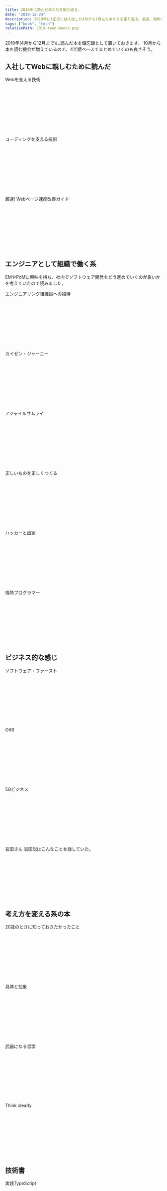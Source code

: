 ```yaml
---
title: 2019年に読んだ本たちを振り返る。
date: "2019-12-24"
description: 2019年に(正式には入社した4月から)読んだ本たちを振り返る。最近、給料の10分の1が書籍購入費用になってる人の積読リストも含めて。7記事目で縦長になってきたのでページネーションも検討かな。
tags: ["book", "tech"]
relativePath: 2019-read-books.png
---
```


2019年(4月から12月まで)に読んだ本を備忘録として置いておきます。
10月から本を読む機会が増えているので、4半期ペースでまとめていくのも良さそう。

## 入社してWebに親しむために読んだ

Webを支える技術

<div style="margin-bottom: 18px;"><div class="iframely-responsive" style="height: 140px; padding-bottom: 0;"><a href="https://amzn.to/39cFpRK" data-iframely-url="//cdn.iframe.ly/api/iframe?url=https%3A%2F%2Famzn.to%2F39cFpRK&amp;key=abafb5735fb0f92785d3ce5512b6fa13&amp;iframe=card-small"></a></div></div>

コーディングを支える技術

<div style="margin-bottom: 18px;"><div class="iframely-responsive" style="height: 140px; padding-bottom: 0;"><a href="https://amzn.to/2sVmqKZ" data-iframely-url="//cdn.iframe.ly/api/iframe?url=https%3A%2F%2Famzn.to%2F2sVmqKZ&amp;key=abafb5735fb0f92785d3ce5512b6fa13&amp;iframe=card-small"></a></div></div>


超速! Webページ速度改善ガイド

<div style="margin-bottom: 18px;"><div class="iframely-responsive" style="height: 140px; padding-bottom: 0;"><a href="https://amzn.to/2ES4bZw" data-iframely-url="//cdn.iframe.ly/api/iframe?url=https%3A%2F%2Famzn.to%2F2ES4bZw&amp;key=abafb5735fb0f92785d3ce5512b6fa13&amp;iframe=card-small"></a></div></div>

## エンジニアとして組織で働く系

EMやPdMに興味を持ち、社内でソフトウェア開発をどう進めていくのが良いかを考えていたので読みました。

エンジニアリング組織論への招待

<div style="margin-bottom: 18px;"><div class="iframely-responsive" style="height: 140px; padding-bottom: 0;"><a href="https://amzn.to/370BqG6" data-iframely-url="//cdn.iframe.ly/api/iframe?url=https%3A%2F%2Famzn.to%2F370BqG6&amp;key=abafb5735fb0f92785d3ce5512b6fa13&amp;iframe=card-small"></a></div></div>

カイゼン・ジャーニー

<div style="margin-bottom: 18px;"><div class="iframely-responsive" style="height: 140px; padding-bottom: 0;"><a href="https://amzn.to/2ojXAm7" data-iframely-url="//cdn.iframe.ly/api/iframe?url=https%3A%2F%2Famzn.to%2F2ojXAm7&amp;key=abafb5735fb0f92785d3ce5512b6fa13&amp;iframe=card-small&omit_script=1"></a></div></div>

アジャイルサムライ

<div style="margin-bottom: 18px;"><div class="iframely-responsive" style="height: 140px; padding-bottom: 0;"><a href="https://amzn.to/377f4Tk" data-iframely-url="//cdn.iframe.ly/api/iframe?url=https%3A%2F%2Famzn.to%2F377f4Tk&amp;key=abafb5735fb0f92785d3ce5512b6fa13&amp;iframe=card-small"></a></div></div>

正しいものを正しくつくる

<div style="margin-bottom: 18px;"><div class="iframely-responsive" style="height: 140px; padding-bottom: 0;"><a href="https://amzn.to/35VaRSI" data-iframely-url="//cdn.iframe.ly/api/iframe?url=https%3A%2F%2Famzn.to%2F35VaRSI&amp;key=abafb5735fb0f92785d3ce5512b6fa13&amp;iframe=card-small"></a></div></div>

ハッカーと画家

<div style="margin-bottom: 18px;"><div class="iframely-responsive" style="height: 140px; padding-bottom: 0;"><a href="https://amzn.to/2s8IC4t" data-iframely-url="//cdn.iframe.ly/api/iframe?url=https%3A%2F%2Famzn.to%2F2s8IC4t&amp;key=abafb5735fb0f92785d3ce5512b6fa13&amp;iframe=card-small"></a></div></div>

情熱プログラマー

<div style="margin-bottom: 18px;"><div class="iframely-responsive" style="height: 140px; padding-bottom: 0;"><a href="https://amzn.to/2ZkDmqo" data-iframely-url="//cdn.iframe.ly/api/iframe?url=https%3A%2F%2Famzn.to%2F2ZkDmqo&amp;key=abafb5735fb0f92785d3ce5512b6fa13&amp;iframe=card-small"></a></div></div>


## ビジネス的な感じ

ソフトウェア・ファースト

<div style="margin-bottom: 18px;"><div class="iframely-responsive" style="height: 140px; padding-bottom: 0;"><a href="https://amzn.to/31gPic8" data-iframely-url="//cdn.iframe.ly/api/iframe?url=https%3A%2F%2Famzn.to%2F31gPic8&amp;key=abafb5735fb0f92785d3ce5512b6fa13&amp;iframe=card-small&omit_script=1"></a></div></div>

OKR

<div style="margin-bottom: 18px;"><div class="iframely-responsive" style="height: 140px; padding-bottom: 0;"><a href="https://amzn.to/2ZlxIEo" data-iframely-url="//cdn.iframe.ly/api/iframe?url=https%3A%2F%2Famzn.to%2F2ZlxIEo&amp;key=abafb5735fb0f92785d3ce5512b6fa13&amp;iframe=card-small"></a></div></div>

5Gビジネス

<div style="margin-bottom: 18px;"><div class="iframely-responsive" style="height: 140px; padding-bottom: 0;"><a href="https://amzn.to/2shMZtH" data-iframely-url="//cdn.iframe.ly/api/iframe?url=https%3A%2F%2Famzn.to%2F2shMZtH&amp;key=abafb5735fb0f92785d3ce5512b6fa13&amp;iframe=card-small"></a></div></div>

岩田さん 岩田聡はこんなことを話していた。

<div style="margin-bottom: 18px;"><div class="iframely-responsive" style="height: 140px; padding-bottom: 0;"><a href="https://amzn.to/2tHyPm2" data-iframely-url="//cdn.iframe.ly/api/iframe?url=https%3A%2F%2Famzn.to%2F2tHyPm2&amp;key=abafb5735fb0f92785d3ce5512b6fa13&amp;iframe=card-small"></a></div></div>

## 考え方を変える系の本

20歳のときに知っておきたかったこと

<div style="margin-bottom: 18px;"><div class="iframely-responsive" style="height: 140px; padding-bottom: 0;"><a href="https://amzn.to/39czBro" data-iframely-url="//cdn.iframe.ly/api/iframe?url=https%3A%2F%2Famzn.to%2F39czBro&amp;key=abafb5735fb0f92785d3ce5512b6fa13&amp;iframe=card-small"></a></div></div>

具体と抽象

<div style="margin-bottom: 18px;"><div class="iframely-responsive" style="height: 140px; padding-bottom: 0;"><a href="https://amzn.to/2Jyzvzx" data-iframely-url="//cdn.iframe.ly/api/iframe?url=https%3A%2F%2Famzn.to%2F2Jyzvzx&key=abafb5735fb0f92785d3ce5512b6fa13&iframe=card-small&omit_script=1"></a></div></div>

武器になる哲学

<div style="margin-bottom: 18px;"><div class="iframely-responsive" style="height: 140px; padding-bottom: 0;"><a href="https://amzn.to/2NcquwG" data-iframely-url="//cdn.iframe.ly/api/iframe?url=https%3A%2F%2Famzn.to%2F2NcquwG&amp;key=abafb5735fb0f92785d3ce5512b6fa13&amp;iframe=card-small&omit_script=1"></a></div></div>

Think clearly

<div style="margin-bottom: 18px;"><div class="iframely-responsive" style="height: 140px; padding-bottom: 0;"><a href="https://amzn.to/2OhBFor" data-iframely-url="//cdn.iframe.ly/api/iframe?url=https%3A%2F%2Famzn.to%2F2OhBFor&amp;key=abafb5735fb0f92785d3ce5512b6fa13&amp;iframe=card-small"></a></div></div>

## 技術書

実践TypeScript

<div style="margin-bottom: 18px;"><div class="iframely-responsive" style="height: 140px; padding-bottom: 0;"><a href="https://amzn.to/2VgtpZ4" data-iframely-url="//cdn.iframe.ly/api/iframe?url=https%3A%2F%2Famzn.to%2F2VgtpZ4&amp;key=abafb5735fb0f92785d3ce5512b6fa13&amp;iframe=card-small&omit_script=1"></a></div></div>

ハイパフォーマンス ブラウザネットワーキング

<div style="margin-bottom: 18px;"><div class="iframely-responsive" style="height: 140px; padding-bottom: 0;"><a href="https://amzn.to/2Qi5Qgj" data-iframely-url="//cdn.iframe.ly/api/iframe?url=https%3A%2F%2Famzn.to%2F2Qi5Qgj&amp;key=abafb5735fb0f92785d3ce5512b6fa13&amp;iframe=card-small"></a></div></div>

レガシーコードからの脱却

<div style="margin-bottom: 18px;"><div class="iframely-responsive" style="height: 140px; padding-bottom: 0;"><a href="https://amzn.to/2MoB4Bu" data-iframely-url="//cdn.iframe.ly/api/iframe?url=https%3A%2F%2Famzn.to%2F2MoB4Bu&amp;key=abafb5735fb0f92785d3ce5512b6fa13&amp;iframe=card-small"></a></div></div>

りあクト！ TypeScriptで極める現場のReact開発

<div style="margin-bottom: 45px;"><div class="iframely-responsive" style="height: 140px; padding-bottom: 0;"><a href="https://ec.toranoana.jp/tora_r/ec/item/040030721458/" data-iframely-url="//cdn.iframe.ly/api/iframe?url=https%3A%2F%2Fec.toranoana.jp%2Ftora_r%2Fec%2Fitem%2F040030721458%2F&key=abafb5735fb0f92785d3ce5512b6fa13&iframe=card-small&omit_script=1"></a></div></div>

## 数学好き

最短経路の本

[Google のエンジニアが厳選した 10 冊](https://japan.googleblog.com/2019/12/books-for-students.html) に入っていたので興味を持って買いました。

<div class="iframely-embed"><div class="iframely-responsive" style="height: 140px; padding-bottom: 0;"><a href="https://amzn.to/39c8bCg" data-iframely-url="//cdn.iframe.ly/api/iframe?url=https%3A%2F%2Famzn.to%2F39c8bCg&amp;key=abafb5735fb0f92785d3ce5512b6fa13&amp;iframe=card-small"></a></div></div>


## まとめ

振り返ると、オライリーあまり読んでないなぁと反省。
積読の棚に5冊くらい控えてるので冬休みと2020年の前半は技術書寄りにしようかと思います。

職場の中で正社員として働くエンジニアが自分とCTOの2人です。(パートタイムで働いてくださってる方もいます)
ですが、アジャイル開発やEMに興味を持ったので、書店で必ず並んでいる本を早い段階で読めたのは良かったと思います。

2019年はBlocklyの本を書いたりもしたので、2020年はもっと技術書を読んでアウトプットしていきたい。
フロントエンドばかりの9ヶ月でしたが、バックエンド(今のところ Rails)も書いていくことになるので楽しみ！
